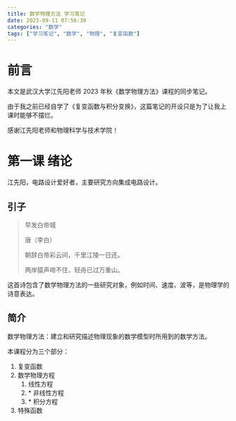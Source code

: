 ```yaml
---
title: 数学物理方法 学习笔记
date: 2023-09-11 07:56:30
categories: "数学"
tags: ["学习笔记", "数学", "物理", "复变函数"]
---
```


# 前言

本文是武汉大学江先阳老师 2023 年秋《数学物理方法》课程的同步笔记。

由于我之前已经自学了《复变函数与积分变换》，这篇笔记的开设只是为了让我上课时能够不摆烂。

感谢江先阳老师和物理科学与技术学院！

# 第一课 绪论

江先阳，电路设计爱好者，主要研究方向集成电路设计。

## 引子

> 早发白帝城
>
> 唐（李白）
> 
> 朝辞白帝彩云间，千里江陵一日还。
> 
> 两岸猿声啼不住，轻舟已过万重山。

这首诗包含了数学物理方法的一些研究对象，例如时间、速度、波等，是物理学的诗意表达。

## 简介

数学物理方法：建立和研究描述物理现象的数学模型时所用到的数学方法。

本课程分为三个部分：

1. 复变函数
2. 数学物理方程
   1. 线性方程
   2. \* 非线性方程
   3. \* 积分方程
3. 特殊函数

